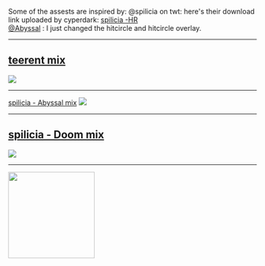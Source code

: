Some of the assests are inspired by:
@spilicia on twt: here's their download link uploaded by cyperdark: <a href="osuck.link/s-4006?v=0"> spilicia -HR </a><br>
<a href="https://x.com/abibsal?lang=en"> @Abyssal</a> : I just changed the hitcircle and hitcircle overlay.

<hr>
<h2><a href="https://github.com/teerentt/skinhub/raw/refs/heads/main/players/teerent/teerent%20mix.osk">teerent mix</a></h2>
<img src="https://i.imgur.com/6E23r4b.jpeg"/><hr>
<a href="https://github.com/teerentt/skinhub/raw/main/players/teerent/spilicia%20-%20HR-%20Abyssal.osk">spilicia - Abyssal mix</a>
<img src="https://i.imgur.com/3U91rJr.jpeg"/><hr>
<h2><a href="https://github.com/teerentt/skinhub/raw/refs/heads/main/players/teerent/spilicia%20-%20HR%20-%20Doom.osk">spilicia - Doom mix</a></h2>
<img src="https://i.imgur.com/QKKGyfQ.jpeg"/><hr>
<a href="https://x.com/icanneverfc"><img src="https://i.imgur.com/K5KIzg1.png" width="175" height="175"></a>

